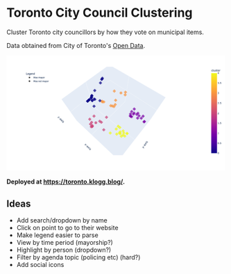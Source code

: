 # Toronto City Council Clustering
Cluster Toronto city councillors by how they vote on municipal items.

Data obtained from City of Toronto's [Open Data](https://open.toronto.ca/dataset/members-of-toroxnto-city-council-voting-record/).

![Toronto City Councillors by Voting Records](notebooks/output/city-councillors-3.png "Toronto City Councillors by Voting Records")

**Deployed at https://toronto.klogg.blog/.**

## Ideas
- Add search/dropdown by name
- Click on point to go to their website
- Make legend easier to parse
- View by time period (mayorship?)
- Highlight by person (dropdown?)
- Filter by agenda topic (policing etc) (hard?)
- Add social icons
